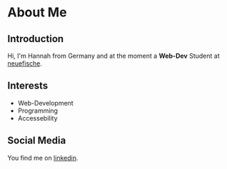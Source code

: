 # About Me

## Introduction

Hi, I'm Hannah from Germany and at the moment a **Web-Dev** Student at [neuefische](https://www.neuefische.de).

## Interests
- Web-Development
- Programming
- Accessebility


## Social Media
You find me on [linkedin](https://www.linkedin.com/in/hannah-steil-a0784b19b).
